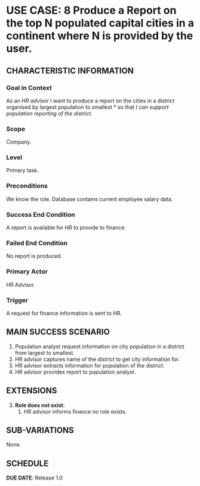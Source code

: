# USE CASE: 8 Produce a Report on the top N populated capital cities in a continent where N is provided by the user.

## CHARACTERISTIC INFORMATION

### Goal in Context

As an *HR advisor* I want to produce a report on the cities in a district organised by largest population to smallest * so that *I can support population reporting of the district.*

### Scope

Company.

### Level

Primary task.

### Preconditions

We know the role.  Database contains current employee salary data.

### Success End Condition

A report is available for HR to provide to finance.

### Failed End Condition

No report is produced.

### Primary Actor

HR Advisor.

### Trigger

A request for finance information is sent to HR.

## MAIN SUCCESS SCENARIO

1. Population analyst request information on city population in a district from largest to smallest.
2. HR advisor captures name of the district to get city information for.
3. HR advisor extracts  information for population of the district.
4. HR advisor provides report to population analyst.

## EXTENSIONS

3. **Role does not exist**:
    1. HR advisor informs finance no role exists.

## SUB-VARIATIONS

None.

## SCHEDULE

**DUE DATE**: Release 1.0